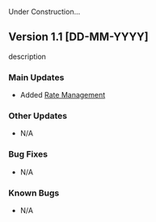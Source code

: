 Under Construction... 

## Version 1.1 [DD-MM-YYYY]
description

### Main Updates
- Added [Rate Management](../tutorials/RateManagement.md)

### Other Updates
- N/A

### Bug Fixes
- N/A

### Known Bugs
- N/A
